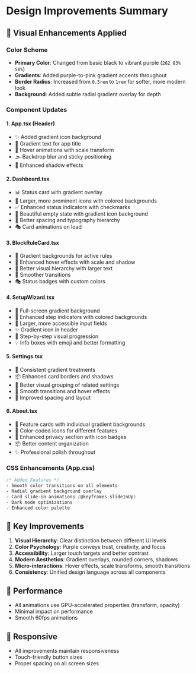 # Design Improvements Summary

## 🎨 Visual Enhancements Applied

### Color Scheme
- **Primary Color**: Changed from basic black to vibrant purple (`262 83% 58%`)
- **Gradients**: Added purple-to-pink gradient accents throughout
- **Border Radius**: Increased from `0.5rem` to `1rem` for softer, more modern look
- **Background**: Added subtle radial gradient overlay for depth

### Component Updates

#### 1. **App.tsx (Header)**
- ✨ Added gradient icon background
- 🎨 Gradient text for app title
- 🔄 Hover animations with scale transform
- 🌫️ Backdrop blur and sticky positioning
- 💫 Enhanced shadow effects

#### 2. **Dashboard.tsx**
- 📊 Status card with gradient overlay
- 🎯 Larger, more prominent icons with colored backgrounds
- ✅ Enhanced status indicators with checkmarks
- 🎴 Beautiful empty state with gradient icon background
- 📏 Better spacing and typography hierarchy
- 🎭 Card animations on load

#### 3. **BlockRuleCard.tsx**
- 🎨 Gradient backgrounds for active rules
- 🔲 Enhanced hover effects with scale and shadow
- 🎯 Better visual hierarchy with larger text
- 💫 Smoother transitions
- 🎭 Status badges with custom colors

#### 4. **SetupWizard.tsx**
- 🌈 Full-screen gradient background
- 🎁 Enhanced step indicators with colored backgrounds
- 📝 Larger, more accessible input fields
- ✨ Gradient icon in header
- 🎨 Step-by-step visual progression
- 💡 Info boxes with emoji and better formatting

#### 5. **Settings.tsx**
- 🎨 Consistent gradient treatments
- 📦 Enhanced card borders and shadows
- 🎯 Better visual grouping of related settings
- 💫 Smooth transitions and hover effects
- 📏 Improved spacing and layout

#### 6. **About.tsx**
- 🌟 Feature cards with individual gradient backgrounds
- 🎨 Color-coded icons for different features
- 💎 Enhanced privacy section with icon badges
- 📦 Better content organization
- ✨ Professional polish throughout

### CSS Enhancements (App.css)

```css
/* Added Features */
- Smooth color transitions on all elements
- Radial gradient background overlay
- Card slide-in animations (@keyframes slideInUp)
- Dark mode optimizations
- Enhanced color palette
```

## 🎯 Key Improvements

1. **Visual Hierarchy**: Clear distinction between different UI levels
2. **Color Psychology**: Purple conveys trust, creativity, and focus
3. **Accessibility**: Larger touch targets and better contrast
4. **Modern Aesthetics**: Gradient overlays, rounded corners, shadows
5. **Micro-interactions**: Hover effects, scale transforms, smooth transitions
6. **Consistency**: Unified design language across all components

## 🚀 Performance

- All animations use GPU-accelerated properties (transform, opacity)
- Minimal impact on performance
- Smooth 60fps animations

## 📱 Responsive

- All improvements maintain responsiveness
- Touch-friendly button sizes
- Proper spacing on all screen sizes
